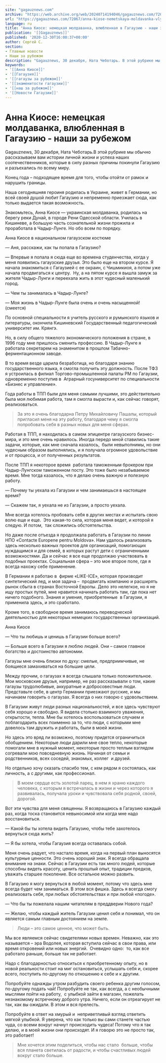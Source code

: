 ```yaml
---
site: "gagauznews.com"
archive: "https://web.archive.org/web/20240714194046/gagauznews.com/72067/anna-kiose-nemetskaya-moldavanka-vlyublennaya-v-gagauziyu-nashi-za-rubezhom.html"
url: "https://gagauznews.com/72067/anna-kiose-nemetskaya-moldavanka-vlyublennaya-v-gagauziyu-nashi-za-rubezhom.html"
language: ru
title: "Анна Киосе: немецкая молдаванка, влюбленная в Гагаузию - наши за рубежом"
publication: '[[Gagauznews]]'
published: '2020-12-30T16:00:37+00:00'
author: Сергей С.
section:
- Главные новости
- Наши за рубежом
description: "Gagauznews, 30 декабря, Ната Чеботарь. В этой рубрике мы обычно рассказываем вам истории личной жизни и успеха наших соотечественников, которые в силу разных причины покинули Гагаузию и разъехались по всему миру. Конец года – подходящее время для того, чтобы отойти от рамок и нарушить границы. Наша сегодняшняя героиня родилась в Украине, живет в Германии, но всей своей душой любит Гагаузию и непременно приезжает сюда, как только выдается такая возможность. Знакомьтесь, Анна Киосе — украинская молдаванка, родилась на берегу реки Дунай, в городе Рени Одесской области. Училась в Кишиневе, а большую часть сознательной жизни прожила и проработала в Чадыр-Лунге. Но обо […]"
keywords:
- '[[Анна Киосе]]'
- '[[Гагаузия]]'
- '[[гагаузы за рубежом]]'
- '[[знаменитости гагаузии]]'
- '[[наш за рубежом]]'
- '[[Новости Гагаузии]]'
---
```


# Анна Киосе: немецкая молдаванка, влюбленная в Гагаузию - наши за рубежом

Gagauznews, 30 декабря, Ната Чеботарь.В этой рубрике мы обычно рассказываем вам истории личной жизни и успеха наших соотечественников, которые в силу разных причины покинули Гагаузию и разъехались по всему миру.

Конец года – подходящее время для того, чтобы отойти от рамок и нарушить границы.

Наша сегодняшняя героиня родилась в Украине, живет в Германии, но всей своей душой любит Гагаузию и непременно приезжает сюда, как только выдается такая возможность.

Знакомьтесь, Анна Киосе — украинская молдаванка, родилась на берегу реки Дунай, в городе Рени Одесской области. Училась в Кишиневе, а большую часть сознательной жизни прожила и проработала в Чадыр-Лунге. Но обо всем по порядку.

Анна Киосе в национальном гагаузском костюме

— Аня, расскажи, как ты попала в Гагаузию?

— Впервые я попала я сюда еще во времена студенчества, когда у меня появились гагаузские друзья. Это было еще на втором курсе. Я начала знакомиться с Гагаузией с ее окраин, с Чишмикиоя, а потом уже начала продвигаться к центру.  Ну, а на пятом курсе я вышла замуж за жителя Чадыр-Лунги и переехала жить в этот чудесный маленький город.

— Чем ты занималась в Чадыр-Лунге?

— Моя жизнь в Чадыр-Лунге была очень и очень насыщенной! (смеется)

По основной специальности я учитель русского и румынского языков и литературы, окончила Кишиневский Государственный педагогический университет им. Крянгэ.

Но, в силу общего тяжелого экономического положения в стране, в 1996 году мне пришлось сменить профессию. В Чадыр-Лунге я  работала секретарем на знаменитом в прошлом Табачно-ферментационном заводе.

В то время везде царила безработица, но благодаря знанию государственного языка, я смогла получить эту должность. После ТФЗ я устроилась в филиал Торгово-промышленной палаты РМ по Гагаузии, одновременно поступив в  Аграрный госуниверситет по специальности «Бизнес и управление».

Года работы в ТПП были для меня самыми лучшими, это действительно была моя любимая работа, там я смогла вырасти и, как сейчас говорят, реализоваться.

> За это я очень благодарна Петру Михайловичу Пашалы, который пригласил меня на эту работу, благодаря чему я смогла попробовать себя в разных новых для меня сферах.

Работая в ТПП, я находилась в самом эпицентре гагаузского бизнес-мира, и это мне очень нравилось. Иногда передо мной ставились такие задачи, которые, как мне сначала казалось,  были невыполнимы, но они чудесным образом выполнялись, и я получала огромное удовольствие и от процесса, и от полученных результатов.

После ТПП я некоторое время  работала таможенным брокером при Чадыр-Лунгском таможенном посту. Это тоже было незабываемое время. Мне тогда казалось, что я делаю очень важную и полезную работу.

— Почему ты уехала из Гагаузии и чем занимаешься в настоящее время?

— Скажем так, я уехала не из Гагаузии, а просто уехала.

Мне всегда хотелось пробовать себя в других местах и испытать свою волю еще и еще.  Это какая-то сила, которая меня ведет, и которой я следую. И потом,  так сложились обстоятельства.

Но даже после отъезда я продолжала работать в Гагаузии по линии НПО «Contacte Еuropene pentru Мoldova». Нам удалось реализовать здесь несколько важных проектов для организаций, помогающих нуждащимся и для семей, в которых растут дети с ограниченными возможностями. Да и сейчас я все еще продолжаю участвовать в подобных проектах. Социальная сфера – это мое второе поле, где я всегда нахожу себе применение.

В Германии я работаю в  фирме «LIKE-ICE», которая производит синтетический лед, и моя задача –  продвигать компанию и расширять рынок сбыта в странах Восточной Европы. Дело это нелегкое, но я не ищу простых путей, мне нравится начинать работать там, где пока нет ничего подобного. Знания и умения, приобретенные  в Гагаузии, я применила здесь, и это сработало.

Кроме того, в свободное время занимаюсь переводческой деятельностью для некоторых немецких государственных организаций.

Анна Киосе

— Что ты любишь и ценишь в Гагаузии больше всего?

— Больше всего в Гагаузии я люблю людей. Они – самое главное богатство и достоинство автономии.

Гагаузы мне очень близки по духу: смелые, предприимчивые, не боящиеся замахиваться на большие цели.

Между прочим, о гагаузах я всегда слышала только положительное. Мои московские друзья, например, не раз рассказывали о том, какие гагаузы трудолюбивые, аккуратные и добросовестные люди. Представьте себе, в центр Германии приезжают русские, и мы начинаем говорить о гагаузах. Я всегда о них говорю с удовольствием.

В Гагаузии живут люди разных национальностей, и все здесь чувствуют себя хорошо и свободно. Я видела столько взаимного уважения, открытости, тепла. Мне бы хотелось воспользоваться случаем и поблагодарить всех поименно за то, что люди, с которыми мне довелось там дружить и работать, были в моей жизни.

Но здесь это вряд ли возможно, поэтому придется ограничиться обобщением. Некоторые люди дарили мне свое тепло, некоторые помогали мне в нужный момент, некоторые просто теплым взглядом согревали мою повседневную жизнь. Начиная от семьи и родственников, всех соседей, знакомых, коллег  и друзей.

Но отдельно хочу сказать спасибо тем, с кем рядом я состоялась, как личность, а с другими, как профессионал.

> В моем сердце есть золотой ларец, в нем я храню каждого человека, с которым я встречалась в жизни и через которого я развивалась, получала уроки и чувствовала себя родной, своей, дорогой.

Вот эти чувства для меня священны. Я возвращаюсь в Гагаузию каждый раз, когда тоска становится невыносимой или когда мне надо восстановиться.

— Какой бы ты хотела видеть Гагаузию, чтобы тебе захотелось вернуться сюда жить?

— Я бы хотела, чтобы Гагаузия всегда оставалась собой.

Меня очень радует, что настало время, когда на первый план выносятся культурные ценности. Это очень хороший знак. Я всегда обращала внимание на знаки. Сейчас в Гагаузии есть так много людей, которые способны видеть красоту, ценить прошлый опыт, традиции предков, уважать старшее поколение. Все остальное можно развить.

В Гагаузию я могу вернуться в любой момент, потому что здесь мне всегда будет чем заниматься. В этом вся фишка. Здесь я всегда смогу реализовать себя, при любых обстоятельствах и при любой «погоде».

— Что бы ты пожелала нашим читателям в преддверии Нового года?

— Желаю, чтобы каждый житель Гагаузии ценил себя и понимал, что он является самым главным достоянием на земле.

> Люди – это самое ценное, что может быть.

Мы все являемся сейчас свидетелями новых времен. Неважно, как это называется – эра Водолея, которая вступила сейчас в свои права, или время откровений или новых энергий.  Очевидно одно:  то, как все работало раньше, больше так не работает.

Надо с благодарностью относиться к приобретенному опыту, но в новой реальности стоит на миг остановиться, услышать себя и, скорее всего, поступить по-другому по отношению к себе и к другим.

Попробуйте однажды утром разбудить своего ребенка другим голосом, по-другому подать чай! Попробуйте не так, как всегда, а с необычными мыслями пойти на работу,  с улыбкой зайти в магазин, пожелать незнакомому встречному доброго утра. Ничего, если он отреагирует не так, как вы ожидали. В этом и вся прелесть.

Попробуйте в ответ на хмурый и  неприветливый взгляд ответить мягкой улыбкой. Я уверена, что как только вы сами станете частью чуда, со всеми вокруг начнут происходить чудеса! Потому что я так делаю, и в моей жизни они происходят. И я говорю это не просто так, это работает!

> Мне хочется этим поделиться, чтобы нас стало  больше, чтобы вся планета светилась от радости, и чтобы счастливых людей вокруг стало больше.